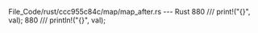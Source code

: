 File_Code/rust/ccc955c84c/map/map_after.rs --- Rust
880     ///     print!("{}", val);                                                                                                                           880     ///     println!("{}", val);

